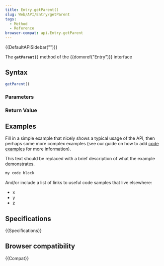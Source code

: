 ```yaml
---
title: Entry.getParent()
slug: Web/API/Entry/getParent
tags:
  - Method
  - Reference
browser-compat: api.Entry.getParent
---
```

{{DefaultAPISidebar("")}}

The **`getParent()`** method of the {{domxref("Entry")}} interface 

## Syntax

```js
getParent()
```

### Parameters



### Return Value



## Examples

Fill in a simple example that nicely shows a typical usage of the API, then perhaps some more complex examples (see our guide on how to add [code examples](/en-US/docs/MDN/Contribute/Structures/Code_examples) for more information).

This text should be replaced with a brief description of what the example demonstrates.

```js
my code block
```

And/or include a list of links to useful code samples that live elsewhere:

*   x
*   y
*   z

## Specifications

{{Specifications}}

## Browser compatibility

{{Compat}}

